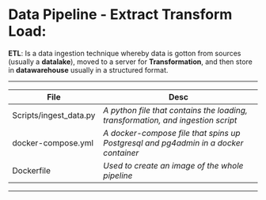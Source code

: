# **Data Pipeline - Extract Transform Load:**

**ETL**: Is a data ingestion technique whereby data is gotton from sources (usually a **datalake**), moved to a server for **Transformation**, and then store in **datawarehouse** usually in a structured format.

---

| File                   | Desc                                                                                |
| ---------------------- | ----------------------------------------------------------------------------------- |
| Scripts/ingest_data.py | _A python file that contains the loading, transformation, and ingestion script_     |
| docker-compose.yml     | _A docker-compose file that spins up Postgresql and pg4admin in a docker container_ |
| Dockerfile             | _Used to create an image of the whole pipeline_                                     |

---
